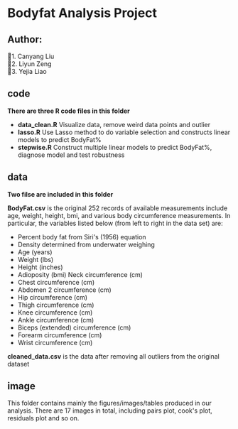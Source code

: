 # Bodyfat Analysis Project
## **Author:**     
:boy:1. Canyang Liu    
:girl:2. Liyun Zeng  
:boy:3. Yejia Liao  

## **code**
**There are three R code files in this folder**
- **data_clean.R** Visualize data, remove weird data points and outlier
- **lasso.R**      Use Lasso method to do variable selection and constructs linear models to predict BodyFat%
- **stepwise.R**   Construct multiple linear models to predict BodyFat%, diagnose model and test robustness


## **data**
**Two filse are included in this folder**

**BodyFat.csv** is the original 252 records of available measurements include age, weight, height, bmi, and various body circumference measurements. In particular, the variables listed below (from left to right in the data set) are:

- Percent body fat from Siri's (1956) equation
- Density determined from underwater weighing
- Age (years)
- Weight (lbs)
- Height (inches)
- Adioposity (bmi) Neck circumference (cm)
- Chest circumference (cm)
- Abdomen 2 circumference (cm)
- Hip circumference (cm)
- Thigh circumference (cm)
- Knee circumference (cm)
- Ankle circumference (cm)
- Biceps (extended) circumference (cm)
- Forearm circumference (cm)
- Wrist circumference (cm)

**cleaned_data.csv** is the data after removing all outliers from the original dataset

## **image**
This folder contains mainly the figures/images/tables produced in our analysis. There are 17 images in total, including pairs plot, cook's plot, residuals plot and so on.

